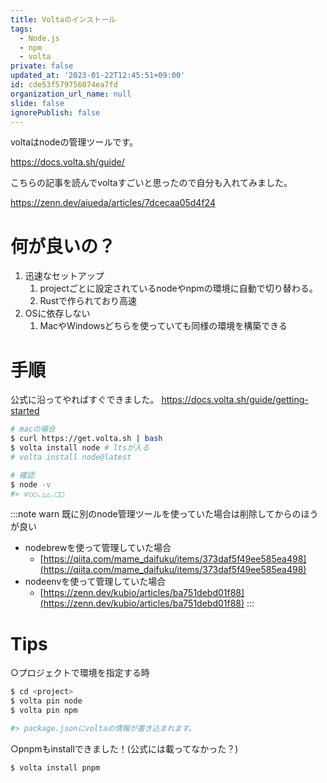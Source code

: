 ```yaml
---
title: Voltaのインストール
tags:
  - Node.js
  - npm
  - volta
private: false
updated_at: '2023-01-22T12:45:51+09:00'
id: cde53f579756074ea7fd
organization_url_name: null
slide: false
ignorePublish: false
---
```

voltaはnodeの管理ツールです。

https://docs.volta.sh/guide/

こちらの記事を読んでvoltaすごいと思ったので自分も入れてみました。

https://zenn.dev/aiueda/articles/7dcecaa05d4f24

# 何が良いの？
1. 迅速なセットアップ
    1. projectごとに設定されているnodeやnpmの環境に自動で切り替わる。
    2. Rustで作られており高速
2. OSに依存しない
    1. MacやWindowsどちらを使っていても同様の環境を構築できる

# 手順
公式に沿ってやればすぐできました。
https://docs.volta.sh/guide/getting-started

```bash
# macの場合
$ curl https://get.volta.sh | bash
$ volta install node # ltsが入る
# volta install node@latest

# 確認
$ node -v 
#> v○○.△△.□□
```

:::note warn
既に別のnode管理ツールを使っていた場合は削除してからのほうが良い
- nodebrewを使って管理していた場合
    - [https://qiita.com/mame_daifuku/items/373daf5f49ee585ea498](https://qiita.com/mame_daifuku/items/373daf5f49ee585ea498)
- nodeenvを使って管理していた場合
    - [https://zenn.dev/kubio/articles/ba751debd01f88](https://zenn.dev/kubio/articles/ba751debd01f88)
:::




# Tips
○プロジェクトで環境を指定する時
```bash
$ cd <project>
$ volta pin node
$ volta pin npm

#> package.jsonにvoltaの情報が書き込まれます。
```

○pnpmもinstallできました！(公式には載ってなかった？)
```bash
$ volta install pnpm
```
